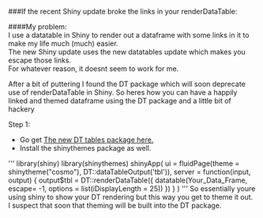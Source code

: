 ###If the recent Shiny update broke the links in your renderDataTable:

####My problem:  
I use a datatable in Shiny to render out a dataframe with some links in it to make my life much (much) easier.  
The new Shiny update uses the new datatables update which makes you escape those links.  
For whatever reason, it doesnt seem to work for me. 

After a bit of puttering I found the DT package which will soon deprecate use of renderDataTable in Shiny. 
So heres how you can have a happily linked and themed dataframe using the DT package and a little bit of hackery


Step 1:
* Go get [The new DT tables package here.](https://rstudio.github.io/DT/)
* Install the shinythemes package as well. 

'''
library(shiny)
library(shinythemes)
shinyApp(
    ui = fluidPage(theme = shinytheme("cosmo"), DT::dataTableOutput('tbl')),
    server = function(input, output) {
        output$tbl = DT::renderDataTable({
            datatable(Your_Data_Frame, escape= -1, options = list(iDisplayLength = 25))
        })
    }
)
'''
So essentially youre using shiny to show your DT rendering but this way you get to theme it out.  
I suspect that soon that theming will be built into the DT package. 
